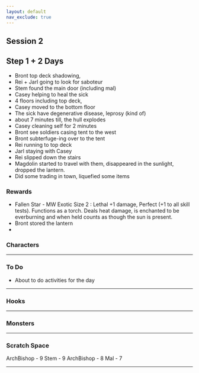 ```yaml
---
layout: default
nav_exclude: true
---
```

## Session 2

## Step 1 + 2 Days
- Bront top deck shadowing,
- Rei + Jarl going to look for saboteur
- Stem found the main door (including mal)
- Casey helping to heal the sick
- 4 floors including top deck, 
- Casey moved to the bottom floor
- The sick have degenerative disease, leprosy (kind of)
- about 7 minutes till, the hull explodes
- Casey cleaning self for 2 minutes
- Bront see soldiers casing tent to the west
- Bront subterfuge-ing over to the tent
- Rei running to top deck
- Jarl staying with Casey
- Rei slipped down the stairs
- Magdolin started to travel with them, disappeared in the sunlight, dropped the lantern.
- Did some trading in town, liquefied some items


### Rewards
* Fallen Star - MW Exotic Size 2 : Lethal +1 damage, Perfect (+1 to all skill tests). Functions as a torch. Deals heat damage, is enchanted to be everburning and when held counts as though the sun is present.
* Bront stored the lantern
* 

### Characters

 ---

### To Do
- About to do activities for the day
---

### Hooks

---


### Monsters

---

### Scratch Space

ArchBishop - 9
Stem - 9
ArchBishop - 8
Mal - 7


---